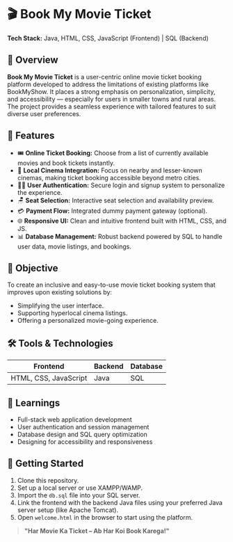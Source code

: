 # 🎬 Book My Movie Ticket

**Tech Stack:** Java, HTML, CSS, JavaScript (Frontend) | SQL (Backend)

## 📌 Overview

**Book My Movie Ticket** is a user-centric online movie ticket booking platform developed to address the limitations of existing platforms like BookMyShow. It places a strong emphasis on personalization, simplicity, and accessibility — especially for users in smaller towns and rural areas. The project provides a seamless experience with tailored features to suit diverse user preferences.

## 🚀 Features

- 🎟️ **Online Ticket Booking:** Choose from a list of currently available movies and book tickets instantly.
- 📍 **Local Cinema Integration:** Focus on nearby and lesser-known cinemas, making ticket booking accessible beyond metro cities.
- 🧑‍💼 **User Authentication:** Secure login and signup system to personalize the experience.
- 🪑 **Seat Selection:** Interactive seat selection and availability preview.
- 💳 **Payment Flow:** Integrated dummy payment gateway (optional).
- 🌐 **Responsive UI:** Clean and intuitive frontend built with HTML, CSS, and JS.
- 📊 **Database Management:** Robust backend powered by SQL to handle user data, movie listings, and bookings.

## 🎯 Objective

To create an inclusive and easy-to-use movie ticket booking system that improves upon existing solutions by:
- Simplifying the user interface.
- Supporting hyperlocal cinema listings.
- Offering a personalized movie-going experience.

## 🛠️ Tools & Technologies

| Frontend | Backend | Database |
|----------|---------|----------|
| HTML, CSS, JavaScript | Java | SQL |


## 🧠 Learnings

- Full-stack web application development
- User authentication and session management
- Database design and SQL query optimization
- Designing for accessibility and responsiveness

## 🏁 Getting Started

1. Clone this repository.
2. Set up a local server or use XAMPP/WAMP.
3. Import the `db.sql` file into your SQL server.
4. Link the frontend with the backend Java files using your preferred Java server setup (like Apache Tomcat).
5. Open `welcome.html` in the browser to start using the platform.

> **"Har Movie Ka Ticket – Ab Har Koi Book Karega!"**

